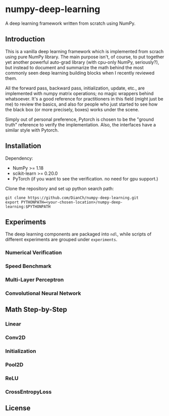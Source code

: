 # numpy-deep-learning
A deep learning framework written from scratch using NumPy.
## Introduction
This is a vanilla deep learning framework which is implemented from scrach using pure NumPy library. The main purpose isn't, of course, to put together yet another powerful auto-grad library (with cpu-only NumPy, seriously?), but instead to document and summarize the math behind the most commonly seen deep learning building blocks when I recently reviewed them.

All the forward pass, backward pass, initialization, update, etc., are implemented with numpy matrix operations; no magic wrappers behind whatsoever. It's a good reference for practitioners in this field (might just be me) to review the basics, and also for people who just started to see how the black box (or more precisely, boxes) works under the scene.

Simply out of personal preference, Pytorch is chosen to be the "ground truth" reference to verify the implementation. Also, the interfaces have a similar style with Pytorch.

## Installation
Dependency:
- NumPy >= 1.18
- scikit-learn >= 0.20.0
- PyTorch (if you want to see the verification. no need for gpu support.)

Clone the repository and set up python search path:
```
git clone https://github.com/DianCh/numpy-deep-learning.git
export PYTHONPATH=<your-chosen-location>/numpy-deep-learning:$PYTHONPATH
```

## Experiments
The deep learning components are packaged into `ndl`, while scripts of different experiments are grouped under `experiments`.

### Numerical Verification
### Speed Benchmark
### Multi-Layer Perceptron
### Convolutional Neural Network


## Math Step-by-Step
### Linear
### Conv2D
### Initialization
### Pool2D
### ReLU
### CrossEntropyLoss


## License